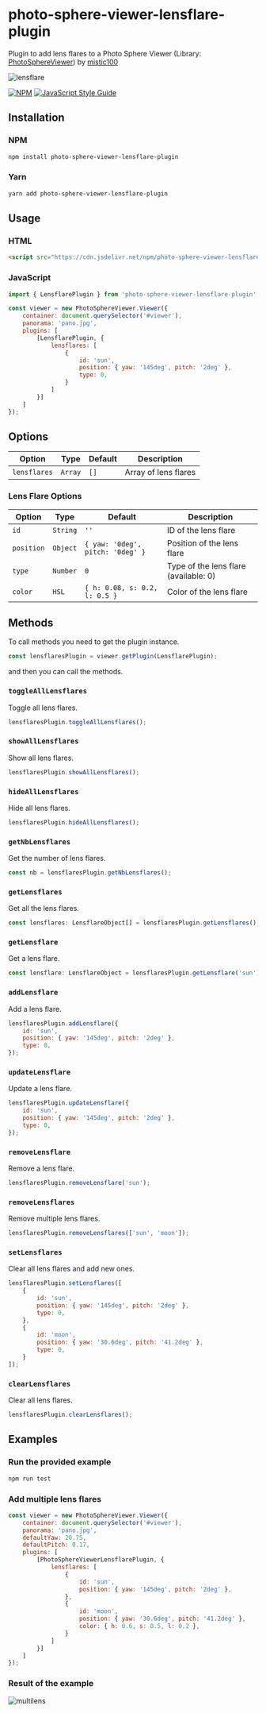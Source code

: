 # photo-sphere-viewer-lensflare-plugin
 Plugin to add lens flares to a Photo Sphere Viewer (Library: [PhotoSphereViewer](https://github.com/mistic100/Photo-Sphere-Viewer)) by [mistic100](https://github.com/mistic100)

 ![lensflare](https://user-images.githubusercontent.com/14907987/212742055-8db7599e-2e93-4303-b979-9762f803483d.gif)

 [![NPM](https://img.shields.io/npm/v/photo-sphere-viewer-lensflare-plugin.svg)](https://www.npmjs.com/package/photo-sphere-viewer-lensflare-plugin) [![JavaScript Style Guide](https://img.shields.io/badge/code_style-standard-brightgreen.svg)](https://standardjs.com)

## Installation

### NPM

```sh
npm install photo-sphere-viewer-lensflare-plugin
```

### Yarn

```sh
yarn add photo-sphere-viewer-lensflare-plugin
```

## Usage

### HTML

```html
<script src="https://cdn.jsdelivr.net/npm/photo-sphere-viewer-lensflare-plugin/dist/index.min.js"></script>
```

### JavaScript

```js
import { LensflarePlugin } from 'photo-sphere-viewer-lensflare-plugin';
```

```js
const viewer = new PhotoSphereViewer.Viewer({
    container: document.querySelector('#viewer'),
    panorama: 'pano.jpg',
    plugins: [
        [LensflarePlugin, {
            lensflares: [
                {
                    id: 'sun',
                    position: { yaw: '145deg', pitch: '2deg' },
                    type: 0,
                }
            ]
        }]
    ]
});
```

## Options

| Option | Type | Default | Description |
| --- | --- | --- | --- |
| `lensflares` | `Array` | `[]` | Array of lens flares |

### Lens Flare Options

| Option | Type | Default | Description |
| --- | --- | --- | --- |
| `id` | `String` | `''` | ID of the lens flare |
| `position` | `Object` | `{ yaw: '0deg', pitch: '0deg' }` | Position of the lens flare |
| `type` | `Number` | `0` | Type of the lens flare (available: 0) |
| `color` | `HSL` | `{ h: 0.08, s: 0.2, l: 0.5 }` | Color of the lens flare |

## Methods

To call methods you need to get the plugin instance.

```js
const lensflaresPlugin = viewer.getPlugin(LensflarePlugin);
```

and then you can call the methods.

### `toggleAllLensflares`

Toggle all lens flares.

```js
lensflaresPlugin.toggleAllLensflares();
```

### `showAllLensflares`

Show all lens flares.

```js
lensflaresPlugin.showAllLensflares();
```

### `hideAllLensflares`

Hide all lens flares.

```js
lensflaresPlugin.hideAllLensflares();
```

### `getNbLensflares`

Get the number of lens flares.

```js
const nb = lensflaresPlugin.getNbLensflares();
```

### `getLensflares`

Get all the lens flares.

```js
const lensflares: LensflareObject[] = lensflaresPlugin.getLensflares();
```

### `getLensflare`

Get a lens flare.

```js
const lensflare: LensflareObject = lensflaresPlugin.getLensflare('sun');
```

### `addLensflare`

Add a lens flare.

```js
lensflaresPlugin.addLensflare({
    id: 'sun',
    position: { yaw: '145deg', pitch: '2deg' },
    type: 0,
});
```

### `updateLensflare`

Update a lens flare.

```js
lensflaresPlugin.updateLensflare({
    id: 'sun',
    position: { yaw: '145deg', pitch: '2deg' },
    type: 0,
});
```

### `removeLensflare`

Remove a lens flare.

```js
lensflaresPlugin.removeLensflare('sun');
```

### `removeLensflares`

Remove multiple lens flares.

```js
lensflaresPlugin.removeLensflares(['sun', 'moon']);
```

### `setLensflares`

Clear all lens flares and add new ones.

```js
lensflaresPlugin.setLensflares([
    {
        id: 'sun',
        position: { yaw: '145deg', pitch: '2deg' },
        type: 0,
    },
    {
        id: 'moon',
        position: { yaw: '30.6deg', pitch: '41.2deg' },
        type: 0,
    }
]);
```

### `clearLensflares`

Clear all lens flares.

```js
lensflaresPlugin.clearLensflares();
```

## Examples

### Run the provided example

```sh
npm run test
```

### Add multiple lens flares

```js
const viewer = new PhotoSphereViewer.Viewer({
    container: document.querySelector('#viewer'),
    panorama: 'pano.jpg',
    defaultYaw: 20.75,
    defaultPitch: 0.17,
    plugins: [
        [PhotoSphereViewerLensflarePlugin, {
            lensflares: [
                {
                    id: 'sun',
                    position: { yaw: '145deg', pitch: '2deg' },
                },
                {
                    id: 'moon',
                    position: { yaw: '30.6deg', pitch: '41.2deg' },
                    color: { h: 0.6, s: 0.5, l: 0.2 },
                }
            ]
        }]
    ]
});
```

### Result of the example

![multilens](https://user-images.githubusercontent.com/14907987/212864401-fa0861c7-b089-4681-b290-dce7a4a7c669.gif)
